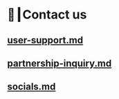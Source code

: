 # 📠┃Contact us

## [user-support.md](user-support.md "mention")

## [partnership-inquiry.md](partnership-inquiry.md "mention")

## [socials.md](socials.md "mention")
